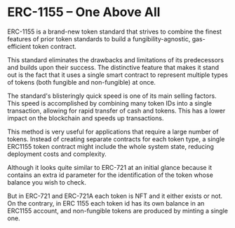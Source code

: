 # ERC-1155 – One Above All

ERC-1155 is a brand-new token standard that strives to combine the finest features of prior token standards to build a fungibility-agnostic, gas-efficient token contract.

This standard eliminates the drawbacks and limitations of its predecessors and builds upon their success. The distinctive feature that makes it stand out is the fact that it uses a single smart contract to represent multiple types of tokens (both fungible and non-fungible) at once.

The standard's blisteringly quick speed is one of its main selling factors. This speed is accomplished by combining many token IDs into a single transaction, allowing for rapid transfer of cash and tokens. This has a lower impact on the blockchain and speeds up transactions.

This method is very useful for applications that require a large number of tokens. Instead of creating separate contracts for each token type, a single ERC1155 token contract might include the whole system state, reducing deployment costs and complexity.

Although it looks quite similar to ERC-721 at an initial glance because it contains an extra id parameter for the identification of the token whose balance you wish to check.

But in ERC-721 and ERC-721A each token is NFT and it either exists or not. On the contrary, in ERC 1155 each token id has its own balance in an ERC1155 account, and non-fungible tokens are produced by minting a single one.
